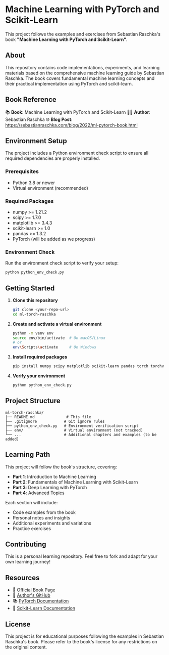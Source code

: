 # Machine Learning with PyTorch and Scikit-Learn

This project follows the examples and exercises from Sebastian Raschka's book **"Machine Learning with PyTorch and Scikit-Learn"**.

## About

This repository contains code implementations, experiments, and learning materials based on the comprehensive machine learning guide by Sebastian Raschka. The book covers fundamental machine learning concepts and their practical implementation using PyTorch and scikit-learn.

## Book Reference

📚 **Book**: Machine Learning with PyTorch and Scikit-Learn
👨‍💻 **Author**: Sebastian Raschka
🌐 **Blog Post**: https://sebastianraschka.com/blog/2022/ml-pytorch-book.html

## Environment Setup

The project includes a Python environment check script to ensure all required dependencies are properly installed.

### Prerequisites

- Python 3.8 or newer
- Virtual environment (recommended)

### Required Packages

- numpy >= 1.21.2
- scipy >= 1.7.0
- matplotlib >= 3.4.3
- scikit-learn >= 1.0
- pandas >= 1.3.2
- PyTorch (will be added as we progress)

### Environment Check

Run the environment check script to verify your setup:

```bash
python python_env_check.py
```

## Getting Started

1. **Clone this repository**
   ```bash
   git clone <your-repo-url>
   cd ml-torch-raschka
   ```

2. **Create and activate a virtual environment**
   ```bash
   python -m venv env
   source env/bin/activate  # On macOS/Linux
   # or
   env\Scripts\activate     # On Windows
   ```

3. **Install required packages**
   ```bash
   pip install numpy scipy matplotlib scikit-learn pandas torch torchvision
   ```

4. **Verify your environment**
   ```bash
   python python_env_check.py
   ```

## Project Structure

```
ml-torch-raschka/
├── README.md              # This file
├── .gitignore            # Git ignore rules
├── python_env_check.py   # Environment verification script
├── env/                  # Virtual environment (not tracked)
└── ...                   # Additional chapters and examples (to be added)
```

## Learning Path

This project will follow the book's structure, covering:

- **Part 1**: Introduction to Machine Learning
- **Part 2**: Fundamentals of Machine Learning with Scikit-Learn
- **Part 3**: Deep Learning with PyTorch
- **Part 4**: Advanced Topics

Each section will include:
- Code examples from the book
- Personal notes and insights
- Additional experiments and variations
- Practice exercises

## Contributing

This is a personal learning repository. Feel free to fork and adapt for your own learning journey!

## Resources

- 📖 [Official Book Page](https://sebastianraschka.com/blog/2022/ml-pytorch-book.html)
- 🐙 [Author's GitHub](https://github.com/rasbt)
- 📚 [PyTorch Documentation](https://pytorch.org/docs/)
- 🔬 [Scikit-Learn Documentation](https://scikit-learn.org/stable/)

## License

This project is for educational purposes following the examples in Sebastian Raschka's book. Please refer to the book's license for any restrictions on the original content.